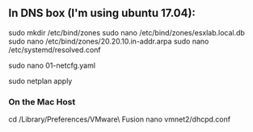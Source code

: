 <!--
net_config/net-dns_config.md
-->

## In DNS box (I'm using ubuntu 17.04):

sudo mkdir /etc/bind/zones
sudo nano /etc/bind/zones/esxlab.local.db
sudo nano /etc/bind/zones/20.20.10.in-addr.arpa
sudo nano /etc/systemd/resolved.conf

sudo nano 01-netcfg.yaml

sudo netplan apply

### On the Mac Host
cd /Library/Preferences/VMware\ Fusion
nano vmnet2/dhcpd.conf
